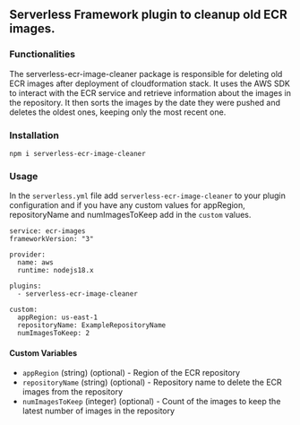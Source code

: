 ## Serverless Framework plugin to cleanup old ECR images.

### Functionalities

The serverless-ecr-image-cleaner package is responsible for deleting old ECR images after deployment of cloudformation stack. It uses the AWS SDK to interact with the ECR service and retrieve information about the images in the repository. It then sorts the images by the date they were pushed and deletes the oldest ones, keeping only the most recent one.

### Installation
```npm i serverless-ecr-image-cleaner```

### Usage
In the `serverless.yml` file add `serverless-ecr-image-cleaner` to your plugin configuration and if you have any custom values for appRegion, repositoryName and  numImagesToKeep add in the `custom` values.
```
service: ecr-images
frameworkVersion: "3"

provider:
  name: aws
  runtime: nodejs18.x

plugins:
  - serverless-ecr-image-cleaner

custom:
  appRegion: us-east-1
  repositoryName: ExampleRepositoryName
  numImagesToKeep: 2
```
#### Custom Variables
 - `appRegion` (string) (optional) - Region of the ECR repository
 - `repositoryName` (string) (optional) -  Repository name to delete the ECR images from the repository
 - `numImagesToKeep` (integer) (optional) - Count of the images to keep the latest number of images in the repository